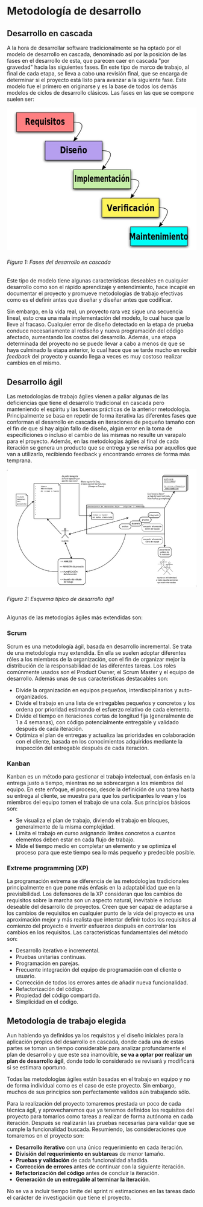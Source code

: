 # Metodología de desarrollo

## Desarrollo en cascada

A la hora de desarrollar software tradicionalmente se ha optado por el modelo de desarrollo en cascada, denominado así por la posición de las fases en el desarrollo de esta, que parecen caer en cascada "por gravedad" hacia las siguientes fases. En este tipo de marco de trabajo, al final de cada etapa, se lleva a cabo una revisión final, que se encarga de determinar si el proyecto está listo para avanzar a la siguiente fase. Este modelo fue el primero en originarse y es la base de todos los demás modelos de ciclos de desarrollo clásicos. Las fases en las que se compone suelen ser:

![Figura 1](./imagenes/desarrollo_cascada_fases.jpg)
###### *Figura 1: Fases del desarrollo en cascada*

Este tipo de modelo tiene algunas características deseables en cualquier desarrollo como son el rápido aprendizaje y entendimiento, hace incapié en documentar el proyecto y promueve metodologías de trabajo efectivas como es el definir antes que diseñar y diseñar antes que codificar.

Sin embargo, en la vida real, un proyecto rara vez sigue una secuencia lineal, esto crea una mala implementación del modelo, lo cual hace que lo lleve al fracaso. Cualquier error de diseño detectado en la etapa de prueba conduce necesariamente al rediseño y nueva programación del código afectado, aumentando los costos del desarrollo. Además, una etapa determinada del proyecto no se puede llevar a cabo a menos de que se haya culminado la etapa anterior, lo cual hace que se tarde mucho en recibir *feedback* del proyecto y cuando llega a veces es muy costoso realizar cambios en el mismo.


## Desarrollo ágil

Las metodologías de trabajo ágiles vienen a paliar algunas de las deficiencias que tiene el desarrollo tradicional en cascada pero manteniendo el espiritu y las buenas prácticas de la anterior metodología. Principalmente se basa en repetir de forma iterativa las diferentes fases que conforman el desarrollo en cascada en iteraciones de pequeño tamaño con el fin de que si hay algún fallo de diseño, algún error en la toma de especificiones o incluso el cambio de las mismas no resulte un varapalo para el proyecto. Además, en las metodologías ágiles al final de cada iteración se genera un producto que se entrega y se revisa por aquellos que van a utilizarlo, recibiendo feedback y encontrando errores de forma más temprana.

![Figura 1](./imagenes/esquema_desarrollo_agil.jpg)
###### *Figura 2: Esquema típico de desarrollo ágil*

Algunas de las metodogías ágiles más extendidas son:

### Scrum

Scrum es una metodología ágil, basada en desarrollo incremental. Se trata de una metodología muy extendida. En ella se suelen adoptar diferentes róles a los miembros de la organización, con el fin de organizar mejor la distribución de la responsabilidad de las diferentes tareas. Los roles comúnmente usados son el Product Owner, el Scrum Master y el equipo de desarrollo. Además unas de sus características destacables son:

- Divide la organización en equipos pequeños, interdisciplinarios y auto-organizados.
- Divide el trabajo en una lista de entregables pequeños y concretos y los ordena por prioridad estimando el esfuerzo relativo de cada elemento.
- Divide el tiempo en iteraciones cortas de longitud fija (generalmente de 1 a 4 semanas), con código potencialmente entregable y validado después de cada iteración.
- Optimiza el plan de entregas y actualiza las prioridades en colaboración con el cliente, basada en los conocimientos adquiridos mediante la inspección del entregable después de cada iteración.


### Kanban
Kanban es un método para gestionar el trabajo intelectual, con énfasis en la entrega justo a tiempo, mientras no se sobrecargan a los miembros del equipo. En este enfoque, el proceso, desde la definición de una tarea hasta su entrega al cliente, se muestra para que los participantes lo vean y los miembros del equipo tomen el trabajo de una cola. Sus principios básicos son:

- Se visualiza el plan de trabajo, diviendo el trabajo en bloques, generalmente de la misma complejidad.
- Limita el trabajo en curso asignando límites concretos a cuantos elementos deben estar en cada flujo de trabajo.
- Mide el tiempo medio en completar un elemento y se optimiza el proceso para que este tiempo sea lo más pequeño y predecible posible.


### Extreme programming (XP)
La programación extrema se diferencia de las metodologías tradicionales principalmente en que pone más énfasis en la adaptabilidad que en la previsibilidad. Los defensores de la XP consideran que los cambios de requisitos sobre la marcha son un aspecto natural, inevitable e incluso deseable del desarrollo de proyectos. Creen que ser capaz de adaptarse a los cambios de requisitos en cualquier punto de la vida del proyecto es una aproximación mejor y más realista que intentar definir todos los requisitos al comienzo del proyecto e invertir esfuerzos después en controlar los cambios en los requisitos. Las características fundamentales del método son:

- Desarrollo iterativo e incremental.
- Pruebas unitarias continuas.
- Programación en parejas.
- Frecuente integración del equipo de programación con el cliente o usuario.
- Corrección de todos los errores antes de añadir nueva funcionalidad.
- Refactorización del código.
- Propiedad del código compartida.
- Simplicidad en el código.



## Metodología de trabajo elegida

Aun habiendo ya definidos ya los requisitos y el diseño iniciales para la aplicación propios del desarrollo en cascada, donde cada una de estas partes se toman un tiempo considerable para analizar profundamente el plan de desarrollo y que este sea inamovible, **se va a optar por realizar un plan de desarrollo ágil**, donde todo lo considerado se revisará y modificará si se estimara oportuno.

Todas las metodologías ágiles están basadas en el trabajo en equipo y no de forma individual como es el caso de este proyecto. Sin embargo, muchos de sus principios son perfectamente validos aún trabajando sólo.

Para la realización del proyecto tomaremos prestada un poco de cada técnica ágil, y aprovecharemos que ya tenemos definidos los requisitos del proyecto para tomarlos como tareas a realizar de forma autónoma en cada iteración. Después se realizarán las pruebas necesarias para validar que se cumple la funcionalidad buscada. Resumiendo, las consideraciones que tomaremos en el proyecto son:

- **Desarrollo iterativo** con una único requerimiento en cada iteración.
- **División del requerimiento en subtareas** de menor tamaño.
- **Pruebas y validación** de cada funcionalidad añadida.
- **Corrección de errores** antes de continuar con la siguiente iteración.
- **Refactorización del código** antes de concluir la iteración.
- **Generación de un entregable al terminar la iteración**.

No se va a incluir tiempo limite del sprint ni estimaciones en las tareas dado el carácter de investigación que tiene el proyecto.



